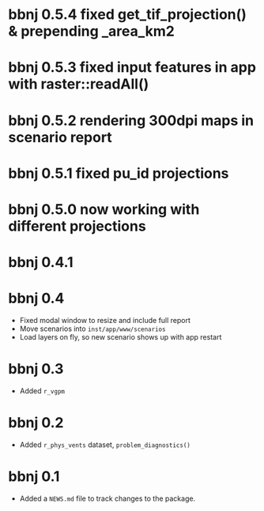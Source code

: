# bbnj 0.5.4 fixed get_tif_projection() & prepending _area_km2

# bbnj 0.5.3 fixed input features in app with raster::readAll()

# bbnj 0.5.2 rendering 300dpi maps in scenario report

# bbnj 0.5.1 fixed pu_id projections

# bbnj 0.5.0 now working with different projections

# bbnj 0.4.1

# bbnj 0.4

* Fixed modal window to resize and include full report
* Move scenarios into `inst/app/www/scenarios`
* Load layers on fly, so new scenario shows up with app restart

# bbnj 0.3

* Added `r_vgpm`

# bbnj 0.2

* Added `r_phys_vents` dataset, `problem_diagnostics()`

# bbnj 0.1

* Added a `NEWS.md` file to track changes to the package.
